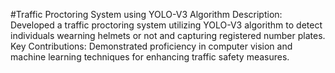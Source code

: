 #Traffic Proctoring System using YOLO-V3 Algorithm
Description: Developed a traffic proctoring system utilizing YOLO-V3 algorithm to detect individuals wearning helmets or not and capturing registered number plates.
Key Contributions: Demonstrated proficiency in computer vision and machine learning techniques for enhancing traffic safety measures.
